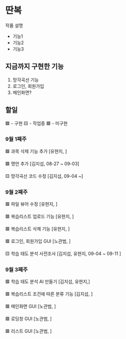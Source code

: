# 딴복
작품 설명
* 기능1
* 기능2
* 기능3


## 지금까지 구현한 기능
1. 망각곡선 기능
2. 로그인, 회원가입
3. 메인화면?

## 할일
🟩 - 구현 🟨 - 작업중 🟥 - 미구현

### 9월 1째주 

🟩 과목 삭제 기능 추가 [유현지, ]

🟩 명언 추가 [김지섭, 08-27 ~ 09-03]

🟨 망각곡선 코드 수정 [김지섭, 09-04 ~]


### 9월 2째주

🟥 파일 뷰어 수정 [유현지, ]

🟥 복습리스트 업로드 기능 [유현지, ]

🟥 복습리스트 삭제 기능 [유현지, ]

🟥 로그인, 회원가입 GUI [노관범, ]

🟨 학습 태도 분석 사전조사 [김지섭, 유현지, 09-04 ~ 09-11 ]

### 9월 3째주

🟥 학습 태도 분석 AI 만들기 [김지섭, 유현지,]

🟥 복습리스트 조건에 따른 분류 기능 [김지섭, ]

🟥 메인화면 GUI [노관범, ]

🟥 로딩창 GUI [노관범, ]

🟥 리스트 GUI [노관범, ]

